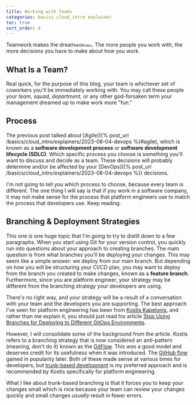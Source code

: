```yaml
---
title: Working with Teams
categories: basics cloud_intro explainer
toc: true
sort_order: 4
---
```

Teamwork makes the dream<span style="font-size: 0.9em;">w</span><span style="font-size: 0.85em;">o</span><span style="font-size: 0.8em;">k</span><span style="font-size: 0.75em;">r</span><span style="font-size: 0.7em;">i</span><span style="font-size: 0.65em;">d</span><span style="font-size: 0.6em;">i</span><span style="font-size: 0.55em;">k</span><span style="font-size: 0.5em;">d</span>.<!--more--> The more people you work with, the more decisions you have to make about how you work.

## What Is a Team?

Real quick, for the purpose of this blog, your team is whichever set of coworkers you'll be immediately working with. You may call these people your *team*, *squad*, *department*, or any other god-forsaken term your management dreamed up to make work more "fun."

## Process

The previous post talked about [Agile]({% post_url /basics/cloud_intro/explainers/2023-08-04-devops %}#agile), which is known as a **software development process** or **software development lifecycle (SDLC)**. Which specific process you choose is something you'll want to discuss and decide as a team. These decisions will probably determine and/or be affected by your [DevOps]({% post_url /basics/cloud_intro/explainers/2023-08-04-devops %}) decisions.

I'm not going to tell you which process to choose, because every team is different. The one thing I will say is that if you work in a software company, it may not make sense for the process that platform engineers use to match the process that developers use. Keep reading.

## Branching & Deployment Strategies

This one is one huge topic that I'm going to try to distill down to a few paragraphs. When you start using Git for your version control, you quickly run into questions about your approach to creating branches. The main question is from what branches you'll be deploying your changes. This may seem like a simple answer: we deploy from our main branch. But depending on how you will be structuring your CI/CD plan, you may want to deploy from the branch you created to make changes, known as a **feature branch**. Furthermore, since you are platform engineer, your strategy may be different from the branching strategy your developers are using.

There's no right way, and your strategy will be a result of a conversation with your team and the developers you are supporting. The best approach I've seen for platform engineering has been from [Kostis Kapelonis](https://www.linkedin.com/in/kkapelon/?originalSubdomain=gr), and rather than me explain it, you should just read his article [Stop Using Branches for Deploying to Different GitOps Environments](https://codefresh.io/blog/stop-using-branches-deploying-different-gitops-environments/).

However, I will consolidate some of the background from the article. Kostis refers to a branching strategy that is now considered an anti-pattern (meaning, don't do it) known as the [GitFlow](https://nvie.com/posts/a-successful-git-branching-model/). This *was* a good model and deserves credit for its usefulness when it was introduced. The [GitHub flow](https://docs.github.com/en/get-started/quickstart/github-flow) gained in popularity later. Both of these made sense at various times for developers, but [trunk-based development](https://trunkbaseddevelopment.com/) is my preferred approach and is recommended by Kostis specifically for platform engineering.

What I like about trunk-based branching is that it forces you to keep your changes small which is nice because your team can review your changes quickly and small changes *usually* result in fewer errors.